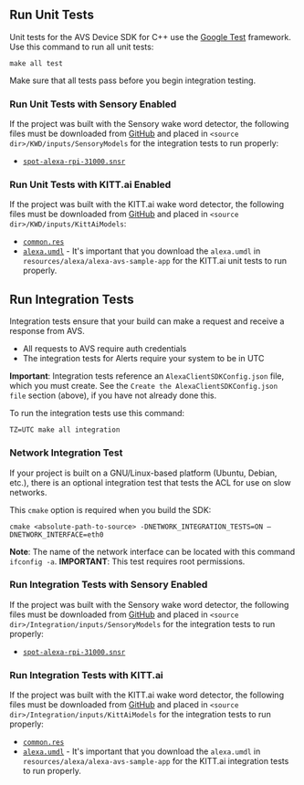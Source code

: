 ## Run Unit Tests

Unit tests for the AVS Device SDK for C++ use the [Google Test](https://github.com/google/googletest) framework. Use this command to run all unit tests: 

```
make all test
```

Make sure that all tests pass before you begin integration testing.

### Run Unit Tests with Sensory Enabled

If the project was built with the Sensory wake word detector, the following files must be downloaded from [GitHub](https://github.com/Sensory/alexa-rpi) and placed in `<source dir>/KWD/inputs/SensoryModels` for the integration tests to run properly:

* [`spot-alexa-rpi-31000.snsr`](https://github.com/Sensory/alexa-rpi/blob/master/models/spot-alexa-rpi-31000.snsr)

### Run Unit Tests with KITT.ai Enabled

If the project was built with the KITT.ai wake word detector, the following files must be downloaded from [GitHub](https://github.com/Kitt-AI/snowboy/tree/master/resources) and placed in `<source dir>/KWD/inputs/KittAiModels`:
* [`common.res`](https://github.com/Kitt-AI/snowboy/tree/master/resources)
* [`alexa.umdl`](https://github.com/Kitt-AI/snowboy/tree/master/resources/alexa/alexa-avs-sample-app) - It's important that you download the `alexa.umdl` in `resources/alexa/alexa-avs-sample-app` for the KITT.ai unit tests to run properly.

## Run Integration Tests

Integration tests ensure that your build can make a request and receive a response from AVS.
* All requests to AVS require auth credentials
* The integration tests for Alerts require your system to be in UTC

**Important**: Integration tests reference an `AlexaClientSDKConfig.json` file, which you must create.
See the `Create the AlexaClientSDKConfig.json file` section (above), if you have not already done this.

To run the integration tests use this command: 

```
TZ=UTC make all integration
```

### Network Integration Test  

If your project is built on a GNU/Linux-based platform (Ubuntu, Debian, etc.), there is an optional integration test that tests the ACL for use on slow networks. 

This `cmake` option is required when you build the SDK:

```
cmake <absolute-path-to-source> -DNETWORK_INTEGRATION_TESTS=ON –DNETWORK_INTERFACE=eth0
```

**Note**: The name of the network interface can be located with this command `ifconfig -a`.
**IMPORTANT**: This test requires root permissions.  

### Run Integration Tests with Sensory Enabled

If the project was built with the Sensory wake word detector, the following files must be downloaded from [GitHub](https://github.com/Sensory/alexa-rpi) and placed in `<source dir>/Integration/inputs/SensoryModels` for the integration tests to run properly:

* [`spot-alexa-rpi-31000.snsr`](https://github.com/Sensory/alexa-rpi/blob/master/models/spot-alexa-rpi-31000.snsr)

### Run Integration Tests with KITT.ai

If the project was built with the KITT.ai wake word detector, the following files must be downloaded from [GitHub](https://github.com/Kitt-AI/snowboy/tree/master/resources) and placed in `<source dir>/Integration/inputs/KittAiModels` for the integration tests to run properly:
* [`common.res`](https://github.com/Kitt-AI/snowboy/tree/master/resources)
* [`alexa.umdl`](https://github.com/Kitt-AI/snowboy/tree/master/resources/alexa/alexa-avs-sample-app) - It's important that you download the `alexa.umdl` in `resources/alexa/alexa-avs-sample-app` for the KITT.ai integration tests to run properly.